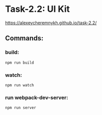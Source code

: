 # Task-2.2: UI Kit
https://alexeycheremnykh.github.io/task-2.2/

## Commands:
### build:
`npm run build`
### watch:
`npm run watch`
### run webpack-dev-server:
`npm run server`
